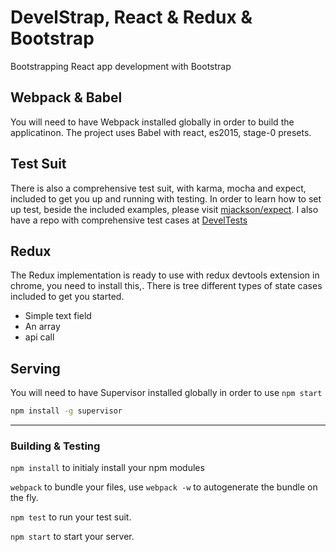 <!--
@Author: Andreee Ray <develdoe>
@Date:   2017-03-10T00:42:05+01:00
@Email:  me@andreeray.se
@Filename: readme.md
@Last modified by:   develdoe
@Last modified time: 2017-03-31T22:45:01+02:00
-->



# DevelStrap, React & Redux & Bootstrap

Bootstrapping React app development with Bootstrap

## Webpack & Babel

You will need to have Webpack installed globally in order to build the applicatinon.
The project uses Babel with react, es2015, stage-0 presets.

## Test Suit

There is also a comprehensive test suit, with karma, mocha and expect, included to get you up and running with testing.
In order to learn how to set up test, beside the included examples,  please visit [mjackson/expect](https://github.com/mjackson/expect).
I also have a repo with comprehensive test cases at [DevelTests](https://github.com/AndreeDeveldoeRay/DevelTests)

## Redux

The Redux implementation is ready to use with redux devtools extension in chrome, you need to install this,.
There is tree different types of state cases included to get you started.

* Simple text field
* An array
* api call

## Serving

You will need to have Supervisor installed globally in order to use `npm start`

```bash
npm install -g supervisor
```

----

### Building & Testing

`npm install` to initialy install your npm modules

`webpack` to bundle your files, use `webpack -w` to autogenerate the bundle on the fly.

`npm test` to run your test suit.

`npm start` to start your server.
